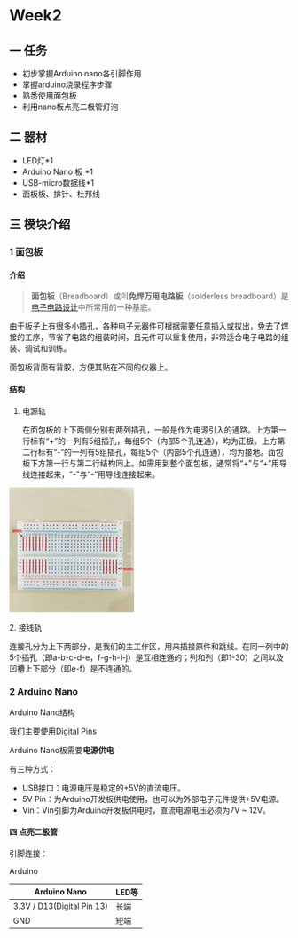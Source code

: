 # Week2

## 一 任务

* 初步掌握Arduino nano各引脚作用
* 掌握arduino烧录程序步骤
* 熟悉使用面包板
* 利用nano板点亮二极管灯泡



## 二 器材

* LED灯\*1
* Arduino Nano 板 \*1
* USB-micro数据线\*1
* 面板板、排针、杜邦线

## 三 模块介绍

### 1 面包板

#### 介绍

> **面包板**（Breadboard）或叫**免焊万用电路板**（solderless breadboard）是[电子电路设计](https://zh.wikipedia.org/wiki/%E7%94%B5%E5%AD%90%E7%94%B5%E8%B7%AF%E8%AE%BE%E8%AE%A1)中所常用的一种基底。

由于板子上有很多小插孔，各种电子元器件可根据需要任意插入或拔出，免去了焊接的工序，节省了电路的组装时间，且元件可以重复使用，非常适合电子电路的组装、调试和训练。

面包板背面有背胶，方便其贴在不同的仪器上。

#### 结构

1.  电源轨

    在面包板的上下两侧分别有两列插孔，一般是作为电源引入的通路。上方第一行标有“+”的一列有5组插孔，每组5个（内部5个孔连通），均为正极。上方第二行标有“-”的一列有5组插孔，每组5个（内部5个孔连通），均为接地。面包板下方第一行与第二行结构同上。如需用到整个面包板，通常将“+”与“+”用导线连接起来，“-”与“-”用导线连接起来。

![](<../.gitbook/assets/image (4).png>)

2\. 接线轨

连接孔分为上下两部分，是我们的主工作区，用来插接原件和跳线。在同一列中的5个插孔（即a-b-c-d-e，f-g-h-i-j）是互相连通的；列和列（即1-30）之间以及凹槽上下部分（即e-f）是不连通的。

### 2 Arduino Nano

Arduino Nano结构

我们主要使用Digital Pins

Arduino Nano板需要**电源供电**

有三种方式：

* USB接口：电源电压是稳定的+5V的直流电压。
* 5V Pin：为Arduino开发板供电使用，也可以为外部电子元件提供+5V电源。
* Vin：Vin引脚为Arduino开发板供电时，直流电源电压必须为7V \~ 12V。

#### 四 点亮二极管

引脚连接：

Arduino

| Arduino Nano               | LED等 |
| -------------------------- | ---- |
| 3.3V / D13(Digital Pin 13) | 长端   |
| GND                        | 短端   |
